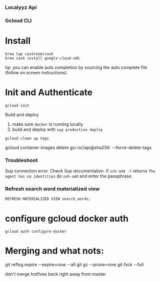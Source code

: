 ### Localyyz Api

### Gcloud CLI

# Install

```
brew tap caskroom/cask
brew cask install google-cloud-sdk
```

tip: you can enable auto completion by sourcing the
auto complete file (follow on screen instructions).

# Init and Authenticate

```
gcloud init
```

Build and deploy

1. make sure `docker` is running locally
2. build and deploy with `sup production deploy`

```
gcloud clean up tags
```

gcloud container images delete gcr.io/<project>/api@sha256:<tag> --force-delete-tags

### Troubleshoot

Sup connection error. Check Sup documentation.
if `ssh-add -l` returns `The agent has no identities`
do `ssh-add` and enter the passphrase.


### Refresh search word materialized view

`REFRESH MATERIALIZED VIEW search_words;`

# configure gcloud docker auth

`gcloud auth configure-docker`


# Merging and what nots:

git reflog expire --expire=now --all
git gc --prune=now
git fsck --full

don't merge hotfixes back right away from master
